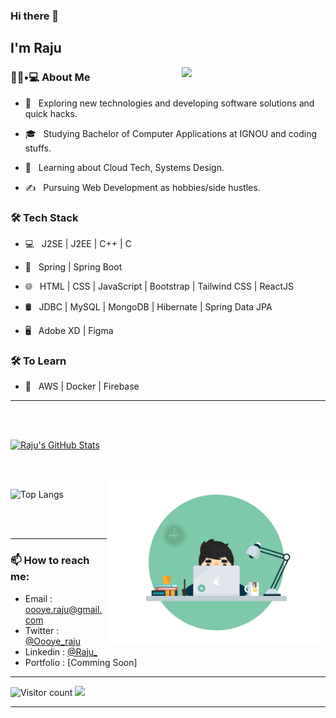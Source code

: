 ### Hi there 👋<h2> I'm Raju</h2>

<img align='right' src="https://media.giphy.com/media/M9gbBd9nbDrOTu1Mqx/giphy.gif" width="230">

<h3> 👨🏻•💻 About Me </h3>



- 🤔 &nbsp; Exploring new technologies and developing software solutions and quick hacks.

- 🎓 &nbsp; Studying Bachelor of Computer Applications at IGNOU and coding stuffs.

- 🌱 &nbsp; Learning about Cloud Tech, Systems Design.

- ✍️ &nbsp; Pursuing Web Development as hobbies/side hustles.



<h3>🛠 Tech Stack</h3>



- 💻 &nbsp; J2SE | J2EE | C++ | C

- 🌸 &nbsp; Spring | Spring Boot

- 🌐 &nbsp; HTML | CSS | JavaScript | Bootstrap | Tailwind CSS | ReactJS

- 🛢 &nbsp; JDBC | MySQL | MongoDB | Hibernate | Spring Data JPA

- 🖥 &nbsp; Adobe XD | Figma


<!--


-->



<h3>🛠 To Learn</h3>

- 🔧 &nbsp; AWS | Docker | Firebase

<hr>



<br/><br/>

[![Raju's GitHub Stats](https://github-readme-stats.vercel.app/api?username=oooye-raju&show_icons=true)](https://github.com/oooye-raju)

<br/>

<br/>

<img src="https://github.com/nirala69/nirala69/blob/master/70804f7e25b11f29db904f2fa7b4cd9d.gif" width="350" align='right'>

![Top Langs](https://github-readme-stats.vercel.app/api/top-langs/?username=oooye-raju&show_icons=true&locale=en)

<br><br>



<hr>

### 📫 How to reach me:
- Email : oooye.raju@gmail.com
- Twitter : [@Oooye_raju](https://twitter.com/Oooye_raju)
- Linkedin : [@Raju_](https://www.linkedin.com/in/raju-52b130247/)
- Portfolio : [Comming Soon] 

<hr>

![Visitor count](https://visitor-badge.laobi.icu/badge?page_id=oooye-raju.oooye-raju)   <img src="https://media.giphy.com/media/dxn6fRlTIShoeBr69N/giphy.gif" width="30">

<hr>
